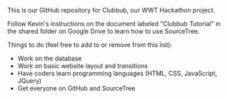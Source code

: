 ﻿This is our GitHub repository for Clubbub, our WWT Hackathon project.

Follow Kevin's instructions on the document labeled "Clubbub Tutorial" in the shared folder on Google Drive to learn how to use SourceTree.

Things to do (feel free to add to or remove from this list):
- Work on the database
- Work on basic website layout and transitions
- Have coders learn programming languages (HTML, CSS, JavaScript, JQuery)
- Get everyone on GitHub and SourceTree
